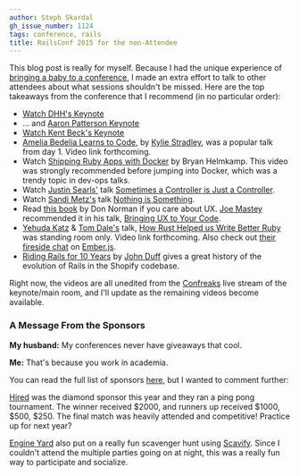 ```yaml
---
author: Steph Skardal
gh_issue_number: 1124
tags: conference, rails
title: RailsConf 2015 for the non-Attendee
---
```


This blog post is really for myself. Because I had the unique experience of [bringing a baby to a conference](http://blog.endpoint.com/2015/04/how-to-bring-baby-to-tech-conference.html), I made an extra effort to talk to other attendees about what sessions shouldn't be missed. Here are the top takeaways from the conference that I recommend (in no particular order):

- [Watch DHH's Keynote](http://confreaks.tv/videos/railsconf2015-opening-keynote)
- ... and [Aaron Patterson Keynote](http://confreaks.tv/videos/railsconf2015-keynote-day-2-opening)
- [Watch Kent Beck's Keynote](http://confreaks.tv/videos/railsconf2015-closing-keynote)
- [Amelia Bedelia Learns to Code](http://confreaks.tv/videos/railsconf2015-amelia-bedelia-learns-to-code), by [Kylie Stradley](https://twitter.com/kyfast), was a popular talk from day 1. Video link forthcoming.
- Watch [Shipping Ruby Apps with Docker](https://www.youtube.com/watch?v=mVN7aTqr550) by Bryan Helmkamp. This video was strongly recommended before jumping into Docker, which was a trendy topic in dev-ops talks.
- Watch [Justin Searls'](https://twitter.com/searls) talk [Sometimes a Controller is Just a Controller](http://confreaks.tv/videos/railsconf2015-sometimes-a-controller-is-just-a-controller).
- Watch [Sandi Metz's](https://twitter.com/sandimetz) talk [Nothing is Something](http://confreaks.tv/videos/railsconf2015-nothing-is-something).
- Read [this book](http://en.wikipedia.org/wiki/The_Design_of_Everyday_Things) by Don Norman if you care about UX. [Joe Mastey](https://twitter.com/jmmastey) recommended it in his talk, [Bringing UX to Your Code](http://confreaks.tv/videos/railsconf2015-bringing-ux-to-your-code).
- [Yehuda Katz](https://twitter.com/wycats) &amp; [Tom Dale's](https://twitter.com/tomdale) talk, [How Rust Helped us Write Better Ruby](http://confreaks.tv/videos/railsconf2015-bending-the-curve-how-rust-helped-us-write-better-ruby) was standing room only. Video link forthcoming. Also check out [their fireside chat](https://www.youtube.com/watch?v=0B9XjwoaCNM) on [Ember.js](http://emberjs.com/).
- [Riding Rails for 10 Years](http://confreaks.tv/videos/railsconf2015-riding-rails-for-10-years) by [John Duff](https://twitter.com/johnduff) gives a great history of the evolution of Rails in the Shopify codebase.

Right now, the videos are all unedited from the [Confreaks](http://www.confreaks.com/) live stream of the keynote/main room, and I'll update as the remaining videos become available.

### A Message From the Sponsors

**My husband:** My conferences never have giveaways that cool.

**Me:** That's because you work in academia.

You can read the full list of sponsors [here](http://railsconf.com/sponsors), but I wanted to comment further:

[Hired](https://hired.com/) was the diamond sponsor this year and they ran a ping pong tournament. The winner received $2000, and runners up received $1000, $500, $250. The final match was heavily attended and competitive! Practice up for next year?

[Engine Yard](https://www.engineyard.com/) also put on a really fun scavenger hunt using [Scavify](https://www.scavify.com/). Since I couldn't attend the multiple parties going on at night, this was a really fun way to participate and socialize.

